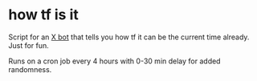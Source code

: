 # how tf is it

Script for an [X bot](https://x.com/howtfisit) that tells you how tf it can be the current time already. Just for fun.

Runs on a cron job every 4 hours with 0-30 min delay for added randomness.
